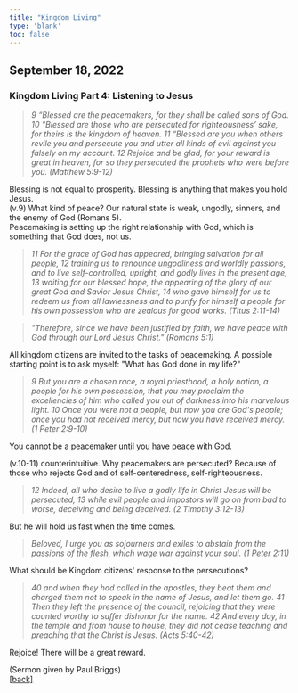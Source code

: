 ```yaml
---
title: "Kingdom Living"
type: 'blank'
toc: false
---
```


## September 18, 2022
### Kingdom Living Part 4: Listening to Jesus

>_9 “Blessed are the peacemakers, for they shall be called sons of God. 10 “Blessed are those who are persecuted for righteousness’ sake, for theirs is the kingdom of heaven. 11 “Blessed are you when others revile you and persecute you and utter all kinds of evil against you falsely on my account. 12 Rejoice and be glad, for your reward is great in heaven, for so they persecuted the prophets who were before you. (Matthew 5:9-12)_

Blessing is not equal to prosperity. Blessing is anything that makes you hold Jesus.\
(v.9) What kind of peace? Our natural state is weak, ungodly, sinners, and the enemy of God (Romans 5).\
Peacemaking is setting up the right relationship with God, which is something that God does, not us.

>_11 For the grace of God has appeared, bringing salvation for all people, 12 training us to renounce ungodliness and worldly passions, and to live self-controlled, upright, and godly lives in the present age, 13 waiting for our blessed hope, the appearing of the glory of our great God and Savior Jesus Christ, 14 who gave himself for us to redeem us from all lawlessness and to purify for himself a people for his own possession who are zealous for good works. (Titus 2:11-14)_

>_"Therefore, since we have been justified by faith, we have peace with God through our Lord Jesus Christ." (Romans 5:1)_

All kingdom citizens are invited to the tasks of peacemaking. A possible starting point is to ask myself: "What has God done in my life?"

>_9 But you are a chosen race, a royal priesthood, a holy nation, a people for his own possession, that you may proclaim the excellencies of him who called you out of darkness into his marvelous light. 10 Once you were not a people, but now you are God's people; once you had not received mercy, but now you have received mercy. (1 Peter 2:9-10)_

You cannot be a peacemaker until you have peace with God.

(v.10-11) counterintuitive. Why peacemakers are persecuted? Because of those who rejects God and of self-centeredness, self-righteousness.

>_12 Indeed, all who desire to live a godly life in Christ Jesus will be persecuted, 13 while evil people and impostors will go on from bad to worse, deceiving and being deceived. (2 Timothy 3:12-13)_

But he will hold us fast when the time comes.

>_Beloved, I urge you as sojourners and exiles to abstain from the passions of the flesh, which wage war against your soul. (1 Peter 2:11)_

What should be Kingdom citizens' response to the persecutions?

>_40 and when they had called in the apostles, they beat them and charged them not to speak in the name of Jesus, and let them go. 41 Then they left the presence of the council, rejoicing that they were counted worthy to suffer dishonor for the name. 42 And every day, in the temple and from house to house, they did not cease teaching and preaching that the Christ is Jesus. (Acts 5:40-42)_

Rejoice! There will be a great reward.

(Sermon given by Paul Briggs)\
[[back]](../../personal)
